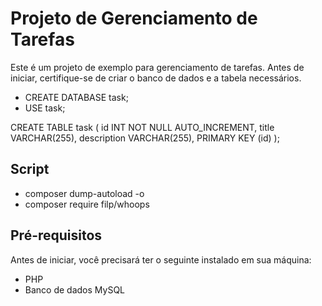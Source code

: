 
# Projeto de Gerenciamento de Tarefas

Este é um projeto de exemplo para gerenciamento de tarefas. Antes de iniciar, certifique-se de criar o banco de dados e a tabela necessários.

- CREATE DATABASE task;
- USE task;

CREATE TABLE task (
  id INT NOT NULL AUTO_INCREMENT,
  title VARCHAR(255),
  description VARCHAR(255),
  PRIMARY KEY (id)
);
## Script
- composer dump-autoload -o
- composer require filp/whoops
## Pré-requisitos

Antes de iniciar, você precisará ter o seguinte instalado em sua máquina:

- PHP
- Banco de dados MySQL

